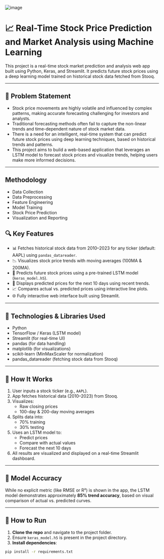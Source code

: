 ![image](https://github.com/user-attachments/assets/ae70ea31-4f19-4ac7-bb49-4de16321117e)
# 📈 Real-Time Stock Price Prediction and Market Analysis using Machine Learning

This project is a real-time stock market prediction and analysis web app built using Python, Keras, and Streamlit. It predicts future stock prices using a deep learning model trained on historical stock data fetched from Stooq.

---

## 🧩 Problem Statement

- Stock price movements are highly volatile and influenced by complex patterns, making accurate forecasting challenging for investors and analysts.  
- Traditional forecasting methods often fail to capture the non-linear trends and time-dependent nature of stock market data.  
- There is a need for an intelligent, real-time system that can predict future stock prices using deep learning techniques, based on historical trends and 
  patterns.  
- This project aims to build a web-based application that leverages an LSTM model to forecast stock prices and visualize trends, helping users make more informed 
  decisions.

---

## Methodology
- Data Collection
- Data Preprocessing
- Feature Engineering
- Model Training
- Stock Price Prediction
- Visualization and Reporting
## 🔍 Key Features
- 📊 Fetches historical stock data from 2010–2023 for any ticker (default: AAPL) using `pandas_datareader`.
- 📉 Visualizes stock price trends with moving averages (100MA & 200MA).
- 🤖 Predicts future stock prices using a pre-trained LSTM model (`keras_model.h5`).
- 📅 Displays predicted prices for the next 10 days using recent trends.
- 📈 Compares actual vs. predicted prices using interactive line plots.
- 🌐 Fully interactive web interface built using Streamlit.

---

## 🧠 Technologies & Libraries Used
- Python
- TensorFlow / Keras (LSTM model)
- Streamlit (for real-time UI)
- pandas (for data handling)
- matplotlib (for visualizations)
- scikit-learn (MinMaxScaler for normalization)
- pandas_datareader (fetching stock data from Stooq)

---

## 🧪 How It Works
1. User inputs a stock ticker (e.g., `AAPL`).
2. App fetches historical data (2010–2023) from Stooq.
3. Visualizes:
   - Raw closing prices
   - 100-day & 200-day moving averages
4. Splits data into:
   - 70% training
   - 30% testing
5. Uses an LSTM model to:
   - Predict prices
   - Compare with actual values
   - Forecast the next 10 days
6. All results are visualized and displayed on a real-time Streamlit dashboard.

---

## 🎯 Model Accuracy
While no explicit metric (like RMSE or R²) is shown in the app, the LSTM model demonstrates approximately **85% trend accuracy**, based on visual comparison of actual vs. predicted curves.

---

## 📌 How to Run
1. **Clone the repo** and navigate to the project folder.
2. Ensure `keras_model.h5` is present in the project directory.
3. **Install dependencies**:

```bash
pip install -r requirements.txt
